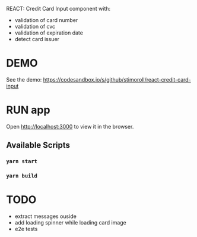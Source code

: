 REACT: Credit Card Input component with:
* validation of card number
* validation of cvc 
* validation of expiration date
* detect card issuer

# DEMO
See the demo: https://codesandbox.io/s/github/stimoroll/react-credit-card-input

# RUN app
Open [http://localhost:3000](http://localhost:3000) to view it in the browser.
## Available Scripts
### `yarn start`
### `yarn build`

# TODO
* extract messages ouside
* add loading spinner while loading card image
* e2e tests
